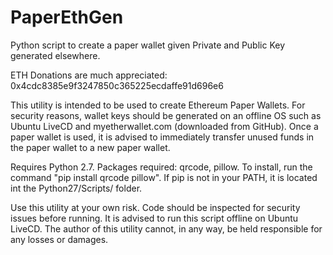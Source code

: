 # PaperEthGen
Python script to create a paper wallet given Private and Public Key generated elsewhere.

ETH Donations are much appreciated: 0x4cdc8385e9f3247850c365225ecdaffe91d696e6

This utility is intended to be used to create Ethereum Paper Wallets. For security reasons, wallet keys should be generated on an offline OS such as Ubuntu LiveCD and myetherwallet.com (downloaded from GitHub). Once a paper wallet is used, it is advised to immediately transfer unused funds in the paper wallet to a new paper wallet.

Requires Python 2.7. Packages required: qrcode, pillow. To install, run the command "pip install qrcode pillow". If pip is not in your PATH, it is located int the Python27/Scripts/ folder.

Use this utility at your own risk. Code should be inspected for security issues before running. It is advised to run this script offline on Ubuntu LiveCD. The author of this utility cannot, in any way, be held responsible for any losses or damages.
